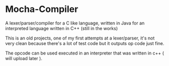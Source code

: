 # Mocha-Compiler
A lexer/parser/compiler for a C like language, written in Java for an interpreted language written in C++ (still in the works)

This is an old projects, one of my first attempts at a lexer/parser, it's not very clean because there's a lot of test code but it outputs
op code just fine.

The opcode can be used executed in an interpreter that was written in c++ ( will upload later ).
